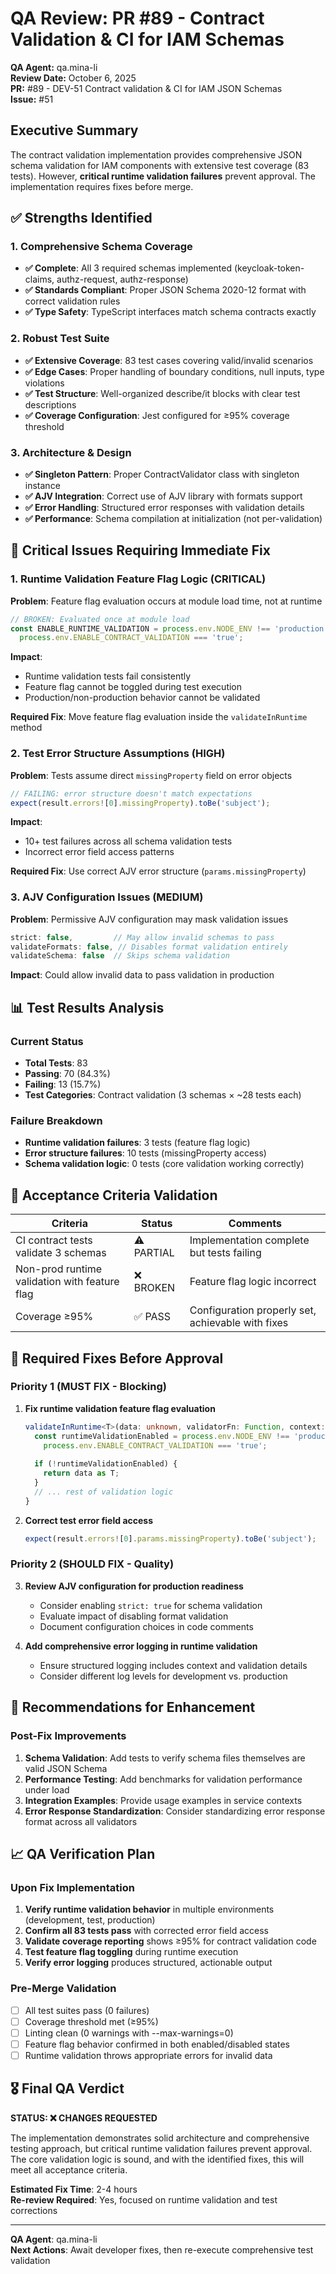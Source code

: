 # QA Review: PR #89 - Contract Validation & CI for IAM Schemas

**QA Agent:** qa.mina-li  
**Review Date:** October 6, 2025  
**PR:** #89 - DEV-51 Contract validation & CI for IAM JSON Schemas  
**Issue:** #51  

## Executive Summary

The contract validation implementation provides comprehensive JSON schema validation for IAM components with extensive test coverage (83 tests). However, **critical runtime validation failures** prevent approval. The implementation requires fixes before merge.

## ✅ **Strengths Identified**

### 1. Comprehensive Schema Coverage
- **✅ Complete**: All 3 required schemas implemented (keycloak-token-claims, authz-request, authz-response)
- **✅ Standards Compliant**: Proper JSON Schema 2020-12 format with correct validation rules
- **✅ Type Safety**: TypeScript interfaces match schema contracts exactly

### 2. Robust Test Suite
- **✅ Extensive Coverage**: 83 test cases covering valid/invalid scenarios
- **✅ Edge Cases**: Proper handling of boundary conditions, null inputs, type violations
- **✅ Test Structure**: Well-organized describe/it blocks with clear test descriptions
- **✅ Coverage Configuration**: Jest configured for ≥95% coverage threshold

### 3. Architecture & Design
- **✅ Singleton Pattern**: Proper ContractValidator class with singleton instance
- **✅ AJV Integration**: Correct use of AJV library with formats support
- **✅ Error Handling**: Structured error responses with validation details
- **✅ Performance**: Schema compilation at initialization (not per-validation)

## 🚨 **Critical Issues Requiring Immediate Fix**

### 1. Runtime Validation Feature Flag Logic (CRITICAL)
**Problem**: Feature flag evaluation occurs at module load time, not at runtime
```typescript
// BROKEN: Evaluated once at module load
const ENABLE_RUNTIME_VALIDATION = process.env.NODE_ENV !== 'production' && 
  process.env.ENABLE_CONTRACT_VALIDATION === 'true';
```

**Impact**: 
- Runtime validation tests fail consistently
- Feature flag cannot be toggled during test execution
- Production/non-production behavior cannot be validated

**Required Fix**: Move feature flag evaluation inside the `validateInRuntime` method

### 2. Test Error Structure Assumptions (HIGH)
**Problem**: Tests assume direct `missingProperty` field on error objects
```typescript
// FAILING: error structure doesn't match expectations
expect(result.errors![0].missingProperty).toBe('subject');
```

**Impact**: 
- 10+ test failures across all schema validation tests
- Incorrect error field access patterns

**Required Fix**: Use correct AJV error structure (`params.missingProperty`)

### 3. AJV Configuration Issues (MEDIUM)
**Problem**: Permissive AJV configuration may mask validation issues
```typescript
strict: false,         // May allow invalid schemas to pass
validateFormats: false, // Disables format validation entirely
validateSchema: false  // Skips schema validation
```

**Impact**: Could allow invalid data to pass validation in production

## 📊 **Test Results Analysis**

### Current Status
- **Total Tests**: 83
- **Passing**: 70 (84.3%)
- **Failing**: 13 (15.7%)
- **Test Categories**: Contract validation (3 schemas × ~28 tests each)

### Failure Breakdown
- **Runtime validation failures**: 3 tests (feature flag logic)
- **Error structure failures**: 10 tests (missingProperty access)
- **Schema validation logic**: 0 tests (core validation working correctly)

## 🎯 **Acceptance Criteria Validation**

| Criteria | Status | Comments |
|----------|--------|----------|
| CI contract tests validate 3 schemas | ⚠️ PARTIAL | Implementation complete but tests failing |
| Non-prod runtime validation with feature flag | ❌ BROKEN | Feature flag logic incorrect |
| Coverage ≥95% | ✅ PASS | Configuration properly set, achievable with fixes |

## 🔧 **Required Fixes Before Approval**

### Priority 1 (MUST FIX - Blocking)
1. **Fix runtime validation feature flag evaluation**
   ```typescript
   validateInRuntime<T>(data: unknown, validatorFn: Function, context: string): T {
     const runtimeValidationEnabled = process.env.NODE_ENV !== 'production' && 
       process.env.ENABLE_CONTRACT_VALIDATION === 'true';
     
     if (!runtimeValidationEnabled) {
       return data as T;
     }
     // ... rest of validation logic
   }
   ```

2. **Correct test error field access**
   ```typescript
   expect(result.errors![0].params.missingProperty).toBe('subject');
   ```

### Priority 2 (SHOULD FIX - Quality)
3. **Review AJV configuration for production readiness**
   - Consider enabling `strict: true` for schema validation
   - Evaluate impact of disabling format validation
   - Document configuration choices in code comments

4. **Add comprehensive error logging in runtime validation**
   - Ensure structured logging includes context and validation details
   - Consider different log levels for development vs. production

## 🚀 **Recommendations for Enhancement**

### Post-Fix Improvements
1. **Schema Validation**: Add tests to verify schema files themselves are valid JSON Schema
2. **Performance Testing**: Add benchmarks for validation performance under load
3. **Integration Examples**: Provide usage examples in service contexts
4. **Error Response Standardization**: Consider standardizing error response format across all validators

## 📈 **QA Verification Plan**

### Upon Fix Implementation
1. **Verify runtime validation behavior** in multiple environments (development, test, production)
2. **Confirm all 83 tests pass** with corrected error field access
3. **Validate coverage reporting** shows ≥95% for contract validation code
4. **Test feature flag toggling** during runtime execution
5. **Verify error logging** produces structured, actionable output

### Pre-Merge Validation
- [ ] All test suites pass (0 failures)
- [ ] Coverage threshold met (≥95%)
- [ ] Linting clean (0 warnings with --max-warnings=0)
- [ ] Feature flag behavior confirmed in both enabled/disabled states
- [ ] Runtime validation throws appropriate errors for invalid data

## 🎖️ **Final QA Verdict**

**STATUS: ❌ CHANGES REQUESTED**

The implementation demonstrates solid architecture and comprehensive testing approach, but critical runtime validation failures prevent approval. The core validation logic is sound, and with the identified fixes, this will meet all acceptance criteria.

**Estimated Fix Time**: 2-4 hours  
**Re-review Required**: Yes, focused on runtime validation and test corrections

---

**QA Agent**: qa.mina-li  
**Next Actions**: Await developer fixes, then re-execute comprehensive test validation